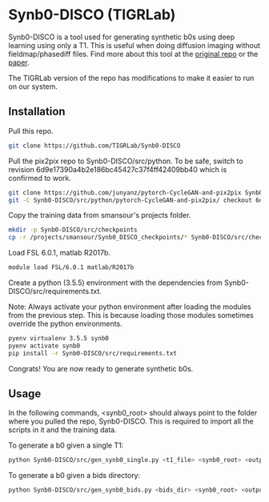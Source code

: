 # Synb0-DISCO (TIGRLab)

Synb0-DISCO is a tool used for generating synthetic b0s using deep learning using only a T1. This is useful when doing diffusion imaging without fieldmap/phasediff files. Find more about this tool at the [original repo](https://github.com/MASILab/Synb0-DISCO) or the [paper](https://www.sciencedirect.com/science/article/abs/pii/S0730725X18306179). 

The TIGRLab version of the repo has modifications to make it easier to run on our system.

## Installation

Pull this repo.

```bash
git clone https://github.com/TIGRLab/Synb0-DISCO
```

Pull the pix2pix repo to Synb0-DISCO/src/python. To be safe, switch to revision 6d9e17390a4b2e186bc45427c37f4ff42409bb40 which is confirmed to work.

```bash
git clone https://github.com/junyanz/pytorch-CycleGAN-and-pix2pix Synb0-DISCO/src/python/pytorch-CycleGAN-and-pix2pix/
git -C Synb0-DISCO/src/python/pytorch-CycleGAN-and-pix2pix/ checkout 6d9e1739
```

Copy the training data from smansour's projects folder.
```bash
mkdir -p Synb0-DISCO/src/checkpoints
cp -r /projects/smansour/Synb0_DISCO_checkpoints/* Synb0-DISCO/src/checkpoints/
```

Load FSL 6.0.1, matlab R2017b.
```bash
module load FSL/6.0.1 matlab/R2017b
```

Create a python (3.5.5) environment with the dependencies from Synb0-DISCO/src/requirements.txt.

Note: Always activate your python environment after loading the modules from the previous step. This is because loading those modules sometimes override the python environments.
```bash
pyenv virtualenv 3.5.5 synb0
pyenv activate synb0
pip install -r Synb0-DISCO/src/requirements.txt
```

Congrats! You are now ready to generate synthetic b0s.

## Usage

In the following commands, <synb0_root> should always point to the folder where you pulled the repo, Synb0-DISCO. This is required to import all the scripts in it and the training data. 

To generate a b0 given a single T1:
```bash
python Synb0-DISCO/src/gen_synb0_single.py <t1_file> <synb0_root> <output_folder>
```

To generate a b0 given a bids directory:
```bash
python Synb0-DISCO/src/gen_synb0_bids.py <bids_dir> <synb0_root> <output_folder>
```
